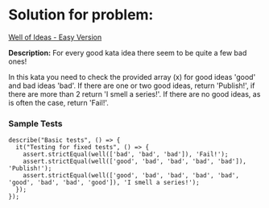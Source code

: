 # Solution for problem:

[Well of Ideas - Easy Version](https://www.codewars.com/kata/57f222ce69e09c3630000212)

**Description:**
For every good kata idea there seem to be quite a few bad ones!

In this kata you need to check the provided array (x) for good ideas 'good' and bad ideas 'bad'. If there are one or two good ideas, return 'Publish!', if there are more than 2 return 'I smell a series!'. If there are no good ideas, as is often the case, return 'Fail!'.

### Sample Tests

```plaintext
describe("Basic tests", () => {
  it("Testing for fixed tests", () => {
    assert.strictEqual(well(['bad', 'bad', 'bad']), 'Fail!');
    assert.strictEqual(well(['good', 'bad', 'bad', 'bad', 'bad']), 'Publish!');
    assert.strictEqual(well(['good', 'bad', 'bad', 'bad', 'bad', 'good', 'bad', 'bad', 'good']), 'I smell a series!');
  });
});
```
